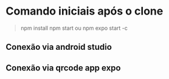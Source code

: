 # Comando iniciais após o clone

> npm install
> npm start ou npm expo start -c


## Conexão via android studio
## Conexão via qrcode app expo
